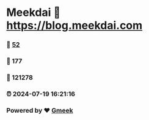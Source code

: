 # Meekdai :link: https://blog.meekdai.com 
### :page_facing_up: [52](https://blog.meekdai.com/tag.html) 
### :speech_balloon: 177 
### :hibiscus: 121278 
### :alarm_clock: 2024-07-19 16:21:16 
### Powered by :heart: [Gmeek](https://github.com/Meekdai/Gmeek)
